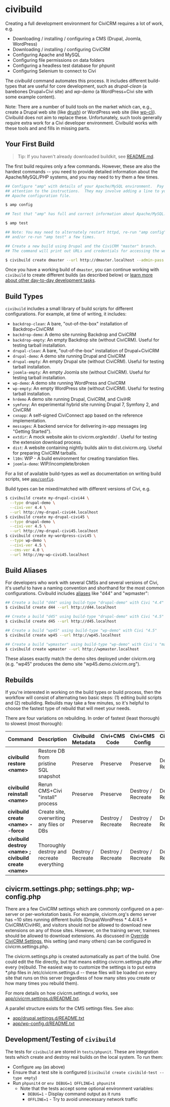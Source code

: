 # civibuild

Creating a full development environment for CiviCRM requires a lot of work, e.g.

 * Downloading / installing / configuring a CMS (Drupal, Joomla, WordPress)
 * Downloading / installing / configuring CiviCRM
 * Configuring Apache and MySQL
 * Configuring file permissions on data folders
 * Configuring a headless test database for phpunit
 * Configuring Selenium to connect to Civi

The *civibuild* command automates this process. It includes different
build-types that are useful for core development, such as *drupal-clean* (a
barebones Drupal+Civi site) and *wp-demo* (a WordPress+Civi site with some
example content).

Note: There are a number of build tools on the market which can, e.g.,
create a Drupal web site (like [drush](http://drush.ws/)) or WordPress web
site (like [wp-cli](http://wp-cli.org/)).  Civibuild does not aim to replace
these.  Unfortunately, such tools generally require extra work for a Civi
developer environment.  Civibuild works with these tools and and fills
in missing parts.

## Your First Build

> Tip: If you haven't already downloaded buildkit, see [README.md](../README.md).

The first build requires only a few commands.  However, these are also the
hardest commands -- you need to provide detailed information about the
Apache/MySQL/PHP systems, and you may need to try them a few times.

```bash
## Configure "amp" with details of your Apache/MySQL environment.  Pay close
## attention to the instructions.  They may involve adding a line to your
## Apache configuration file.

$ amp config

## Test that "amp" has full and correct information about Apache/MySQL.

$ amp test

## Note: You may need to alternately restart httpd, re-run "amp config",
## and/or re-run "amp test" a few times.

## Create a new build using Drupal and the CiviCRM "master" branch.
## The command will print out URLs and credentials for accessing the website.

$ civibuild create dmaster --url http://dmaster.localhost --admin-pass s3cr3t
```

Once you have a working build of `dmaster`, you can continue working with `civibuild` to create
different builds (as described below) or [learn more about other day-to-day development tasks](daily-coding.md).

## Build Types

`civibuild` includes a small library of build scripts for different
configurations.  For example, at time of writing, it includes:

 * `backdrop-clean`: A bare, "out-of-the-box" installation of Backdrop+CiviCRM
 * `backdrop-demo`: A demo site running Backdrop and CiviCRM
 * `backdrop-empty`: An empty Backdrop site (without CiviCRM). Useful for testing tarball installation.
 * `drupal-clean`: A bare, "out-of-the-box" installation of Drupal+CiviCRM
 * `drupal-demo`: A demo site running Drupal and CiviCRM
 * `drupal-empty`: An empty Drupal site (without CiviCRM). Useful for testing tarball installation.
 * `joomla-empty`: An empty Joomla site (without CiviCRM). Useful for testing tarball installation.
 * `wp-demo`: A demo site running WordPress and CiviCRM
 * `wp-empty`: An empty WordPress site (without CiviCRM). Useful for testing tarball installation.
 * `hrdemo` A demo site running Drupal, CiviCRM, and CiviHR
 * `symfony`: An experimental hybrid site running Drupal 7, Symfony 2, and CiviCRM
 * `cxnapp`: A self-signed CiviConnect app based on the reference implementation.
 * `messages`: A backend service for delivering in-app messages (eg "Getting Started").
 * `extdir`: A mock website akin to civicrm.org/extdir/ . Useful for testing the extension download process.
 * `dist`: A website containing nightly builds akin to dist.civicrm.org. Useful for preparing CiviCRM tarballs.
 * `l10n`: WIP - A build environment for creating translation files.
 * `joomla-demo`: WIP/incomplete/broken

For a list of available build-types as well as documentation on writing build scripts,
see [`app/config`](/app/config).

Build types can be mixed/matched with different versions of Civi, e.g.

```bash
$ civibuild create my-drupal-civi44 \
  --type drupal-demo \
  --civi-ver 4.4 \
  --url http://my-drupal-civi44.localhost
$ civibuild create my-drupal-civi45 \
  --type drupal-demo \
  --civi-ver 4.5 \
  --url http://my-drupal-civi45.localhost
$ civibuild create my-wordpress-civi45 \
  --type wp-demo \
  --civi-ver 4.5 \
  --cms-ver 4.0 \
  --url http://my-wp-civi45.localhost
```

## Build Aliases

For developers who work with several CMSs and several versions of Civi, it's
useful to have a naming convention and shorthand for the most common
configurations.  Civibuild includes [aliases](../src/civibuild.aliases.sh)
like "d44" and "wpmaster":

```bash
## Create a build "d44" using build-type "drupal-demo" with Civi "4.4"
$ civibuild create d44 --url http://d44.localhost

## Create a build "d45" using build-type "drupal-demo" with Civi "4.5"
$ civibuild create d45 --url http://d45.localhost

## Create a build "wp45" using build-type "wp-demo" with Civi "4.5"
$ civibuild create wp45 --url http://wp45.localhost

## Create a build "wpmaster" using build-type "wp-demo" with Civi's "master" branch
$ civibuild create wpmaster --url http://wpmaster.localhost
```

These aliases exactly match the demo sites deployed under civicrm.org (e.g.
"wp45" produces the demo site "wp45.demo.civicrm.org").

## Rebuilds

If you're interested in working on the build types or build process, then the workflow will consist of alternating two basic steps: (1) editing build scripts and (2) rebuilding. Rebuilds may take a few minutes, so it's helpful to choose the fastest type of rebuild that will meet your needs.

There are four variations on rebuilding. In order of fastest (least thorough) to slowest (most thorough):

<table>
  <thead>
  <tr>
    <th>Command</th>
    <th>Description</th>
    <th>Civibuild Metadata</th>
    <th>Civi+CMS Code</th>
    <th>Civi+CMS Config</th>
    <th>Civi+CMS DB</th>
  </tr>
  </thead>
  <tbody>
  <tr>
    <td><b>civibuild restore &lt;name&gt;</b></td>
    <td>Restore DB from pristine SQL snapshot</td>
    <td>Preserve</td>
    <td>Preserve</td>
    <td>Preserve</td>
    <td>Destroy / Recreate</td>
  </tr>
  <tr>
    <td><b>civibuild reinstall &lt;name&gt;</b></td>
    <td>Rerun CMS+Civi "install" process</td>
    <td>Preserve</td>
    <td>Preserve</td>
    <td>Destroy / Recreate</td>
    <td>Destroy / Recreate</td>
  </tr>
  <tr>
    <td><b>civibuild create &lt;name&gt; --force</b></td>
    <td>Create site, overwriting any files or DBs</td>
    <td>Preserve</td>
    <td>Destroy / Recreate</td>
    <td>Destroy / Recreate</td>
    <td>Destroy / Recreate</td>
  </tr>
  <tr>
    <td><b>civibuild destroy &lt;name&gt; ; civibuild create &lt;name&gt;</b></td>
    <td>Thoroughly destroy and recreate everything</td>
    <td>Destroy / Recreate</td>
    <td>Destroy / Recreate</td>
    <td>Destroy / Recreate</td>
    <td>Destroy / Recreate</td>
  </tr>
  </tbody>
</table>

## civicrm.settings.php; settings.php; wp-config.php

There are a few CiviCRM settings which are commonly configured on a per-server
or per-workstation basis. For example, civicrm.org's demo server has ~10
sites running different builds (Drupal/WordPress * 4.4/4.5 * CiviCRM/CiviHR),
and visitors should not be allowed to download new extensions on any of those
sites. However, on the training server, trainees should be allowed to download
extensions. As discussed in
[Override CiviCRM Settings](wiki.civicrm.org/confluence/display/CRMDOC/Override+CiviCRM+Settings),
this setting (and many others) can be configured in civicrm.settings.php.

The civicrm.settings.php is created automatically as part of the build. One
could edit the file directly, but that means editing civicrm.settings.php
after every (re)build. The easiest way to customize the settings is to put
extra *.php files in /etc/civicrm.settings.d -- these files will be loaded
on every site that runs on this server (regardless of how many sites you
create or how many times you rebuild them).

For more details on how civicrm.settings.d works, see [app/civicrm.settings.d/README.txt](/app/civicrm.settings.d/README.txt).

A parallel structure exists for the CMS settings files. See also:
 * [app/drupal.settings.d/README.txt](/app/drupal.settings.d/README.txt)
 * [app/wp-config.d/README.txt](/app/wp-config.d/README.txt)

## Development/Testing of `civibuild`

The tests for `civibuild` are stored in `tests/phpunit`.  These are
integration tests which create and destroy real builds on the local system.
To run them:

 * Configure `amp` (as above)
 * Ensure that a test site is configured (`civibuild create civibild-test --type empty`)
 * Run `phpunit4` or `env DEBUG=1 OFFLINE=1 phpunit4`
   * Note that the tests accept some optional environment variables:
      * `DEBUG=1` - Display command output as it runs
      * `OFFLINE=1` - Try to avoid unnecessary network traffic
